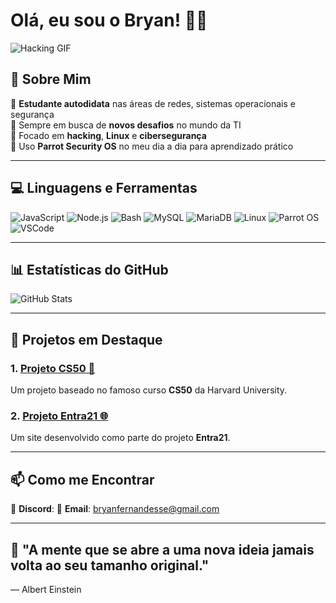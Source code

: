 # Olá, eu sou o Bryan! 👨‍💻

![Hacking GIF](https://media.giphy.com/media/26FfQz5S5Vv4tDJ4Y/giphy.gif)

## 🚀 Sobre Mim

🔹 **Estudante autodidata** nas áreas de redes, sistemas operacionais e segurança  
🔹 Sempre em busca de **novos desafios** no mundo da TI  
🔹 Focado em **hacking**, **Linux** e **cibersegurança**  
🔹 Uso **Parrot Security OS** no meu dia a dia para aprendizado prático

---

## 💻 Linguagens e Ferramentas

![JavaScript](https://img.shields.io/badge/JavaScript-F7DF1E?style=for-the-badge&logo=javascript&logoColor=black)
![Node.js](https://img.shields.io/badge/Node.js-339933?style=for-the-badge&logo=node.js&logoColor=white)
![Bash](https://img.shields.io/badge/Bash-4EAA25?style=for-the-badge&logo=gnu-bash&logoColor=white)
![MySQL](https://img.shields.io/badge/MySQL-4479A1?style=for-the-badge&logo=mysql&logoColor=white)
![MariaDB](https://img.shields.io/badge/MariaDB-003B57?style=for-the-badge&logo=mariadb&logoColor=white)
![Linux](https://img.shields.io/badge/Linux-FCC624?style=for-the-badge&logo=linux&logoColor=black)
![Parrot OS](https://img.shields.io/badge/Parrot_OS-008080?style=for-the-badge&logo=parrot-security&logoColor=white)
![VSCode](https://img.shields.io/badge/VSCode-007ACC?style=for-the-badge&logo=visual-studio-code&logoColor=white)

---

## 📊 Estatísticas do GitHub

![GitHub Stats](https://github-readme-stats.vercel.app/api?username=BryanFernanDESdev&show_icons=true&theme=dracula)

---

## 🚀 Projetos em Destaque

### 1. **[Projeto CS50 📘](https://github.com/BryanFernanDESdev/projeto-cs50)**
Um projeto baseado no famoso curso **CS50** da Harvard University.

### 2. **[Projeto Entra21 🌐](https://github.com/BryanFernanDESdev/projeto-entra21)**
Um site desenvolvido como parte do projeto **Entra21**.

---

## 📫 Como me Encontrar

🔹 **Discord**:
🔹 **Email**: bryanfernandesse@gmail.com


---

## 🧠 "A mente que se abre a uma nova ideia jamais volta ao seu tamanho original."  
— Albert Einstein
